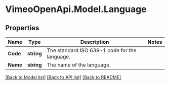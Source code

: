 # VimeoOpenApi.Model.Language
## Properties

Name | Type | Description | Notes
------------ | ------------- | ------------- | -------------
**Code** | **string** | The standard ISO 639-1 code for the language. | 
**Name** | **string** | The name of the language. | 

[[Back to Model list]](../README.md#documentation-for-models) [[Back to API list]](../README.md#documentation-for-api-endpoints) [[Back to README]](../README.md)

